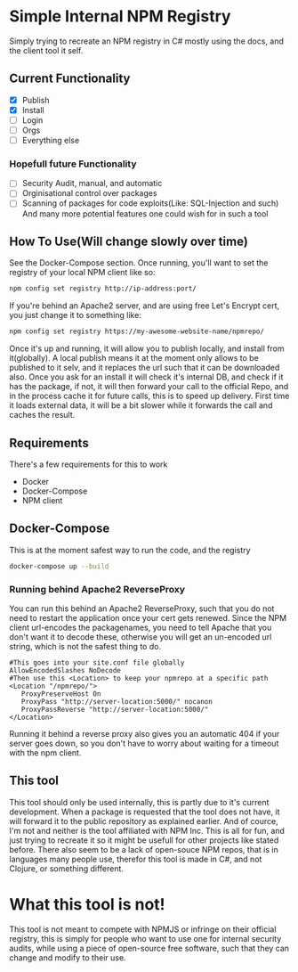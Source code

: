 # Simple Internal NPM Registry
Simply trying to recreate an NPM registry in C# mostly using the docs, and the client tool it self.
## Current Functionality
- [x] Publish
- [x] Install
- [ ] Login
- [ ] Orgs
- [ ] Everything else
### Hopefull future Functionality
- [ ] Security Audit, manual, and automatic
- [ ] Orginisational control over packages
- [ ] Scanning of packages for code exploits(Like: SQL-Injection and such)
And many more potential features one could wish for in such a tool
## How To Use(Will change slowly over time)
See the Docker-Compose section.
Once running, you'll want to set the registry of your local NPM client like so:
```bash
npm config set registry http://ip-address:port/
```
If you're behind an Apache2 server, and are using free Let's Encrypt cert, you just change it to something like:
```bash
npm config set registry https://my-awesome-website-name/npmrepo/
```
Once it's up and running, it will allow you to publish locally, and install from it(globally).
A local publish means it at the moment only allows to be published to it selv, and it replaces the url such that it can be downloaded also.
Once you ask for an install it will check it's internal DB, and check if it has the package, if not, it will then forward your call to the official Repo, and in the process cache it for future calls, this is to speed up delivery. First time it loads external data, it will be a bit slower while it forwards the call and caches the result.
## Requirements
There's a few requirements for this to work
   * Docker
   * Docker-Compose
   * NPM client

## Docker-Compose
This is at the moment safest way to run the code, and the registry
```bash
docker-compose up --build
```
### Running behind Apache2 ReverseProxy
You can run this behind an Apache2 ReverseProxy, such that you do not need to restart the application once your cert gets renewed. Since the NPM client url-encodes the packagenames, you need to tell Apache that you don't want it to decode these, otherwise you will get an un-encoded url string, which is not the safest thing to do.
```
#This goes into your site.conf file globally
AllowEncodedSlashes NoDecode
#Then use this <Location> to keep your npmrepo at a specific path
<Location "/npmrepo/">
   ProxyPreserveHost On
   ProxyPass "http://server-location:5000/" nocanon
   ProxyPassReverse "http://server-location:5000/"
</Location>
```
Running it behind a reverse proxy also gives you an automatic 404 if your server goes down, so you don't have to worry about waiting for a timeout with the npm client.

## This tool
This tool should only be used internally, this is partly due to it's current development.
When a package is requested that the tool does not have, it will forward it to the public repository as explained earlier.
And of cource, I'm not and neither is the tool affiliated with NPM Inc.
This is all for fun, and just trying to recreate it so it might be usefull for other projects like stated before. There also seem to be a lack of open-souce NPM repos, that is in languages many people use, therefor this tool is made in C#, and not Clojure, or something different.

# What this tool is not!
This tool is not meant to compete with NPMJS or infringe on their official registry, this is simply for people who want to use one for internal security audits, while using a piece of open-source free software, such that they can change and modify to their use.